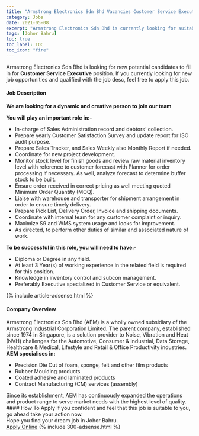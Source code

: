 ```yaml
---
title: "Armstrong Electronics Sdn Bhd Vacancies Customer Service Executive" 
category: Jobs 
date: 2021-05-08 
excerpt: "Armstrong Electronics Sdn Bhd is currently looking for suitable person to fill in the Customer Service Executive which based in Johor Bahru" 
tags: [Johor Bahru] 
toc: true 
toc_label: TOC 
toc_icon: "fire" 
--- 
```


<p>Armstrong Electronics Sdn Bhd is looking for new potential candidates to fill in for <b>Customer Service Executive</b> position. If you currently looking for new job opportunities and qualified with the job desc, feel free to apply this job.
</p><div><div><h4>Job Description</h4></div><div><div><span><div><p><strong>We are looking for a dynamic and creative person to join our team</strong></p><p><strong>You will play an important role in:-</strong></p><ul><li>In-charge of Sales Administration record and debtors&#8217; collection.</li><li>Prepare yearly Customer Satisfaction Survey and update report for ISO audit purpose.</li><li>Prepare Sales Tracker, and Sales Weekly also Monthly Report if needed.</li><li>Coordinate for new project development.</li><li>Monitor stock level for finish goods and review raw material inventory level with reference to customer forecast with Planner for order processing if necessary. As well, analyze forecast to determine buffer stock to be built.</li><li>Ensure order received in correct pricing as well meeting quoted Minimum Order Quantity (MOQ).</li><li>Liaise with warehouse and transporter for shipment arrangement in order to ensure timely delivery.</li><li>Prepare Pick List, Delivery Order, Invoice and shipping documents.</li><li>Coordinate with internal team for any customer complaint or inquiry.</li><li>Maximize S9 and WMS system usage and looks for improvement.</li><li>As directed, to perform other duties of similar and associated nature of work.</li></ul><p><strong>To be successful in this role, you will need to have:-</strong></p><ul><li>Diploma or Degree in any field.</li><li>At least 3&#160;Year(s) of working experience in the related field is required for this position.</li><li>Knowledge in inventory control and subcon management.</li><li>Preferably Executive specialized in Customer Service or equivalent.</li></ul></div></span></div></div></div> 
{% include article-adsense.html %} 
<div><div><h4>Company Overview</h4></div><div><div><span><div><div>Armstrong Electronics Sdn Bhd (AEM) is a wholly owned subsidiary of the Armstrong Industrial Corporation Limited. The parent company, established since 1974 in Singapore, is a solution provider to Noise, Vibration and Heat (NVH) challenges for the Automotive, Consumer &amp; Industrial, Data Storage, Healthcare &amp; Medical, Lifestyle and Retail &amp; Office Productivity industries.</div>
<div><strong>AEM specialises in:</strong></div>
<ul>
<li>Precision Die Cut of foam, sponge, felt and other film products</li>
<li>Rubber Moulding products</li>
<li>Coated adhesive and laminated products</li>
<li>Contract Manufacturing (CM) services (assembly)</li>
</ul>
<div>Since its establishment, AEM has continuously expanded the operations and product range to serve market needs with the highest level of quality.</div></div></span></div></div></div> 
#### How To Apply 
If you confident and feel that this job is suitable to you, go ahead take your action now. <br/> 
Hope you find your dream job in Johor Bahru. <br/> 
<a href="https://www.jobstreet.com.my/en/job/customer-service-executive-4560977?jobId=jobstreet-my-job-4560977&" class="btn btn--info" target="_blank" rel="nofollow noopenner">Apply Online</a> 
{% include 300-adsense.html %} 